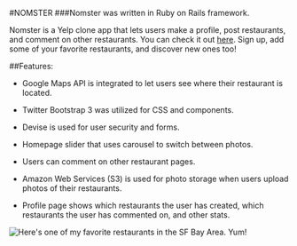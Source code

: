 #NOMSTER
###Nomster was written in Ruby on Rails framework.

Nomster is a Yelp clone app that lets users make a profile, post restaurants, and comment on other restaurants. You can check it out [here](https://aqueous-stream-21388.herokuapp.com/). Sign up, add some of your favorite restaurants, and discover new ones too!

##Features:

* Google Maps API is integrated to let users see where their restaurant is located.

* Twitter Bootstrap 3 was utilized for CSS and components.

* Devise is used for user security and forms.

* Homepage slider that uses carousel to switch between photos.

* Users can comment on other restaurant pages.

* Amazon Web Services (S3) is used for photo storage when users upload photos of their restaurants.

* Profile page shows which restaurants the user has created, which restaurants the user has commented on, and other stats.

![Here's one of my favorite restaurants in the SF Bay Area. Yum!](https://raw.github.com/skjamal/nomster/master/nomsterscreenshot.png)





